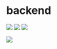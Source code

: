 # backend

<!-- Badge -->

![](https://img.shields.io/github/contributors/RT-PCR/backend)
![](https://img.shields.io/github/commit-activity/m/RT-PCR/backend)
![](https://img.shields.io/github/last-commit/RT-PCR/backend)

![](https://img.shields.io/website?url=https%3A%2F%2Frtpcrtest-kalwa.000webhostapp.com%2Fappointment%2F)

<!-- ![Tests](https://github.com/GCETT-Berhampore/CollegeConnect-Backend/workflows/Tests/badge.svg) -->


<!-- /Badge -->
